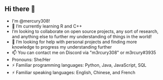 ## Hi there 👋
- I'm @mercury308! 
- 🌱 I’m currently learning R and C++
- I’m looking to collaborate on open source projects, any sort of research, and anything else to further my understanding of things in the world!
- 🤔 I’m looking for help with personal projects and finding more knowledge to progress my understanding further
- 📫 You can contact me on Discord via "m3rcury308" or m3rcury#3935
- Pronouns: She/Her
- ⚡ Familiar programming languages: Python, Java, JavaScript, SQL
- ⚡ Familiar speaking languages: English, Chinese, and French 
